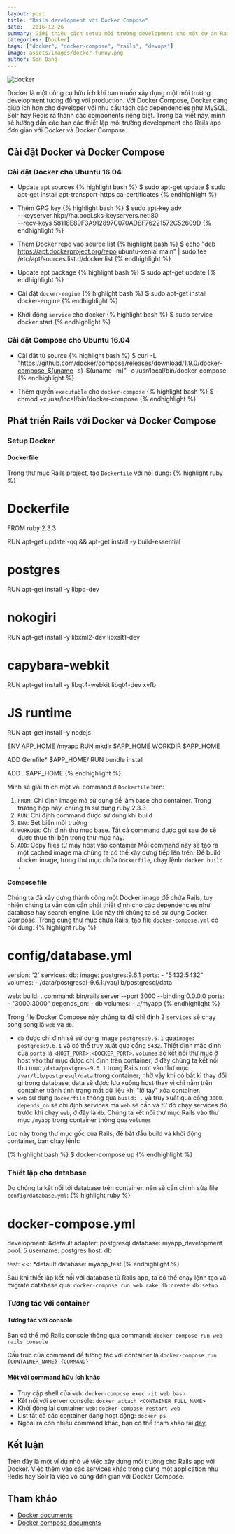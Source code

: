 ```yaml
---
layout: post
title: "Rails development với Docker Compose"
date:   2016-12-26
summary: Giới thiệu cách setup môi trường development cho một dự án Rails cơ bản.
categories: [Docker]
tags: ["docker", "docker-compose", "rails", "devops"]
image: assets/images/docker-funny.png
author: Son Dang
---
```


![docker](/assets/images/docker-compose.png)

Docker là một công cụ hữu ích khi bạn muốn xây dựng một môi trường development tương đồng với production. Với Docker Compose, Docker càng giúp ích hơn cho developer với nhu cầu tách các dependencies như MySQL, Solr hay Redis ra thành các components riêng biệt. Trong bài viết này, mình sẽ hướng dẫn các bạn các thiết lập môi trường development cho Rails app đơn giản với Docker và Docker Compose.

## Cài đặt Docker và Docker Compose

### Cài đặt Docker cho Ubuntu 16.04

* Update apt sources
{% highlight bash %}
$ sudo apt-get update
$ sudo apt-get install apt-transport-https ca-certificates
{% endhighlight %}

* Thêm GPG key
{% highlight bash %}
$ sudo apt-key adv \
              --keyserver hkp://ha.pool.sks-keyservers.net:80 \
              --recv-keys 58118E89F3A912897C070ADBF76221572C52609D
{% endhighlight %}

* Thêm Docker repo vào source list
{% highlight bash %}
$ echo "deb https://apt.dockerproject.org/repo ubuntu-xenial main" | sudo tee /etc/apt/sources.list.d/docker.list
{% endhighlight %}

* Update apt package
{% highlight bash %}
$ sudo apt-get update
{% endhighlight %}

* Cài đặt `docker-engine`
{% highlight bash %}
$ sudo apt-get install docker-engine
{% endhighlight %}

* Khởi động `service` cho docker
{% highlight bash %}
$ sudo service docker start
{% endhighlight %}

### Cài đặt Compose cho Ubuntu 16.04
* Cài đặt từ source
{% highlight bash %}
$ curl -L "https://github.com/docker/compose/releases/download/1.9.0/docker-compose-$(uname -s)-$(uname -m)" -o /usr/local/bin/docker-compose
{% endhighlight %}

* Thêm quyền `executable` cho `docker-compose`
{% highlight bash %}
$ chmod +x /usr/local/bin/docker-compose
{% endhighlight %}

## Phát triển Rails với Docker và Docker Compose

### Setup Docker

#### Dockerfile
Trong thư mục Rails project, tạo `Dockerfile` với nội dung:
{% highlight ruby %}
# Dockerfile
FROM ruby:2.3.3

RUN apt-get update -qq && apt-get install -y build-essential

# postgres
RUN apt-get install -y libpq-dev

# nokogiri
RUN apt-get install -y libxml2-dev libxslt1-dev

# capybara-webkit
RUN apt-get install -y libqt4-webkit libqt4-dev xvfb

# JS runtime
RUN apt-get install -y nodejs

ENV APP_HOME /myapp
RUN mkdir $APP_HOME
WORKDIR $APP_HOME

ADD Gemfile* $APP_HOME/
RUN bundle install

ADD . $APP_HOME
{% endhighlight %}

Mình sẽ giải thích một vài command ở `Dockerfile` trên:

1. `FROM`: Chỉ định image mà sử dụng để làm base cho container. Trong trường hợp này, chúng ta sử dụng ruby 2.3.3
2. `RUN`: Chỉ định command được sử dụng khi build
3. `ENV`: Set biến môi trường
4. `WORKDIR`: Chỉ định thư mục base. Tất cả command được gọi sau đó sẽ được thực thi bên trong thư mục này.
5.  `ADD`: Copy files từ máy host vào container
Mỗi command này sẽ tạo ra một cached image mà chúng ta có thể xây dựng tiếp lên trên.
Để build docker image, trong thư mục chứa `Dockerfile`, chạy lệnh:
`docker build .`

####  Compose file
Chúng ta đã xây dựng thành công một Docker image để chứa Rails, tuy nhiên chúng ta vẫn còn cần phải thiết định cho các dependencies như database hay search engine. Lúc này thì chúng ta sẽ sử dụng Docker Compose.
Trong cùng thư mục chứa Rails, tạo file `docker-compose.yml` có nội dung:
{% highlight ruby %}
# config/database.yml
version: '2'
services:
  db:
    image: postgres:9.6.1
    ports:
      - "5432:5432"
    volumes:
      - /data/postgresql-9.6.1:/var/lib/postgresql/data

  web:
    build: .
    command: bin/rails server --port 3000 --binding 0.0.0.0
    ports:
      - "3000:3000"
    depends_on:
      - db
    volumes:
      - .:/myapp
{% endhighlight %}

Trong file Docker Compose này chúng ta đã chỉ định 2 `services` sẽ chạy song song là `web` và `db`.

* `db` được chỉ định sẽ sử dụng image `postgres:9.6.1` qua`image: postgres:9.6.1` và có thể truy xuất qua cổng `5432`. Thiết định mặc định của `ports` là `<HOST_PORT>:<DOCKER_PORT>`. `volumes` sẽ kết nối thư mục ở host vào thư mục được chỉ định trên container; ở đây chúng ta kết nối thư mục `/data/postgres-9.6.1` trong Rails root vào thư mục `/var/lib/postgresql/data` trong container; nhờ vậy khi có bất kì thay đổi gì trong database, data sẽ được lưu xuống host thay vì chỉ nằm trên container tránh tình trạng mất dữ liệu khi "lỡ tay" xóa container.
* `web` sử dụng `Dockerfile` thông qua `build: .` và truy xuất qua cổng `3000`. `depends_on` sẽ chỉ định services mà `web` sẽ cần và từ đó chạy services đó trước khi chạy `web`; ở đây là `db`. Chúng ta kết nối thư mục Rails vào thư mục `/myapp` trong container thông qua `volumes`

Lúc này trong thư mục gốc của Rails, để bắt đầu build và khởi động container, bạn chạy lệnh:

{% highlight bash %}
$ docker-compose up
{% endhighlight %}

### Thiết lập cho database
Do chúng ta kết nối tới database trên container, nên sẽ cần chỉnh sửa file `config/database.yml`:
{% highlight ruby %}
# docker-compose.yml
development: &default
  adapter: postgresql
  database: myapp_development
  pool: 5
  username: postgres
  host: db

test:
  <<: *default
  database: myapp_test
{% endhighlight %}

Sau khi thiết lập kết nối với database từ Rails app, ta có thể chạy lệnh tạo và migrate database qua:
`docker-compose run web rake db:create db:setup`

### Tương tác với container

#### Tương tác với console
Bạn có thể mở Rails console thông qua command: `docker-compose run web rails console`

Cấu trúc của command để tương tác với container là `docker-compose run {CONTAINER_NAME} {COMMAND}`

#### Một vài command hữu ích khác
* Truy cập shell của `web`: `docker-compose exec -it web bash`
* Kết nối với server console: `docker attach <CONTAINER_FULL_NAME>`
* Khởi động lại container `web`: `docker-compose restart web`
* List tất cả các container đang hoạt động: `docker ps`
* Ngoài ra còn nhiều command khác, bạn có thể tham khảo tại [đây](https://docs.docker.com/compose/reference/)

## Kết luận
Trên đây là một ví dụ nhỏ về việc xây dựng môi trường cho Rails app với Docker. Việc thêm vào các services khác trong cùng một application như Redis hay Solr là việc vô cùng đơn giản với Docker Compose.

## Tham khảo
* [Docker documents](https://docs.docker.com/)
* [Docker compose documents](https://docs.docker.com/compose/reference/)
